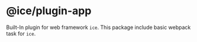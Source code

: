 # @ice/plugin-app

Built-In plugin for web framework `ice`.
This package include basic webpack task for `ice`.
